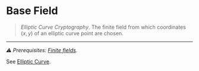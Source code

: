 # Base Field
> *Elliptic Curve Cryptography*. The finite field from which coordinates $(x, y)$ of an elliptic curve point are chosen.

---

*⚠️ Prerequisites: [Finite fields](https://zcash.github.io/halo2/background/fields.html).*

See [Elliptic Curve](./elliptic_curve.md).